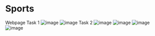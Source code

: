 # Sports
Webpage
Task 1
![image](https://github.com/chandrasudiksha/Sports/assets/116143966/09c5e083-fab9-46a0-96a9-6c82bd1b87f8)
![image](https://github.com/chandrasudiksha/Sports/assets/116143966/50f64e7e-d94d-4cd7-91d3-3d148278e5b4)
Task 2
![image](https://github.com/chandrasudiksha/Sports/assets/116143966/38d2504d-0359-4da1-9c74-547c6dfde2ad)
![image](https://github.com/chandrasudiksha/Sports/assets/116143966/679bf787-fe20-4a17-8433-ddade3ebfdd4)
![image](https://github.com/chandrasudiksha/Sports/assets/116143966/bd8c6e0d-d098-4ddb-b458-422b83436bda)
![image](https://github.com/chandrasudiksha/Sports/assets/116143966/59e8f388-7d31-4c2d-8c65-5002e92f23b4)





